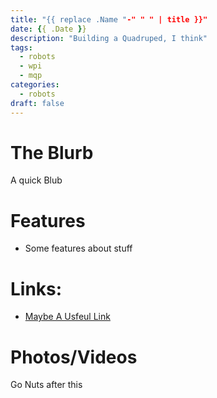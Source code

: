 ```yaml
---
title: "{{ replace .Name "-" " " | title }}"
date: {{ .Date }}
description: "Building a Quadruped, I think"
tags:
  - robots
  - wpi
  - mqp
categories:
  - robots
draft: false
---
```


# The Blurb

A quick Blub 

# Features
  - Some features about stuff

# Links:
- [Maybe A Usfeul Link](url)

# Photos/Videos
<!--{{< google-photos tbHcgyWN44g9qj216 carousel >}}-->

<end-tldr> <!--Remove this line if you done need a tldr-->

Go Nuts after this


